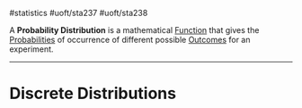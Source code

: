 #statistics #uoft/sta237 #uoft/sta238 

A **Probability Distribution** is a mathematical [Function](../../Math/MAT235%20Notes/Function.md) that gives the [Probabilities](../STA237%20Notes/Probability.md) of occurrence of different possible [Outcomes](../STA237%20Notes/Outcomes.md) for an experiment.

---
# Discrete Distributions